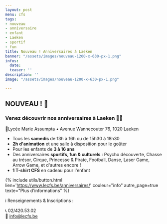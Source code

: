 ```yaml
---
layout: post
menu: cfs
tags:
- nouveau
- anniversaire
- enfant
- Laeken
- sportif
- fun
title: Nouveau ! Anniversaires à Laeken
banner: "/assets/images/nouveau-1200-x-630-px-1.png"
infos:
  date: 
  teaser: ''
description: ''
image: "/assets/images/nouveau-1200-x-630-px-1.png"

---
```

## NOUVEAU ! 🎉

### Venez découvrir nos anniversaires à Laeken 🎂🎁

📍Lycée Marie Assumpta _•_ Avenue Wannecouter 76, 1020 Laeken

* Tous les **samedis** de 13h à 16h ou de 15h30 à 18h30
* **2h d'animation** et une salle à disposition pour le goûter
* Pour les enfants de **3 à 16 ans**
* Des anniversaires **sportifs, fun & culturels** : Psycho découverte, Chasse au trésor, Cirque, Princesse & Pirate, Football, Danse, Laser Game, Arrow Game, et d'autres encore !
* **1 T-shirt CFS** en cadeau pour l'enfant

{% include utils/button.html  
lien='https://www.lecfs.be/anniversaires/' couleur="info" autre_page=true texte="Plus d'informations" %}

ℹ Renseignements & Inscriptions :

📞 02/420.53.02  
📧 info@lecfs.be